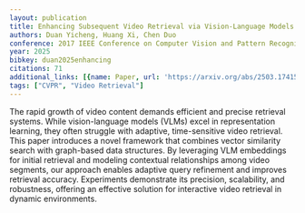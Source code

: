 ```yaml
---
layout: publication
title: Enhancing Subsequent Video Retrieval via Vision-Language Models (VLMs)
authors: Duan Yicheng, Huang Xi, Chen Duo
conference: 2017 IEEE Conference on Computer Vision and Pattern Recognition (CVPR)
year: 2025
bibkey: duan2025enhancing
citations: 71
additional_links: [{name: Paper, url: 'https://arxiv.org/abs/2503.17415'}]
tags: ["CVPR", "Video Retrieval"]
---
```

The rapid growth of video content demands efficient and precise retrieval
systems. While vision-language models (VLMs) excel in representation learning,
they often struggle with adaptive, time-sensitive video retrieval. This paper
introduces a novel framework that combines vector similarity search with
graph-based data structures. By leveraging VLM embeddings for initial retrieval
and modeling contextual relationships among video segments, our approach
enables adaptive query refinement and improves retrieval accuracy. Experiments
demonstrate its precision, scalability, and robustness, offering an effective
solution for interactive video retrieval in dynamic environments.